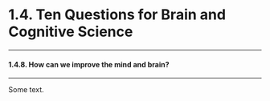 # 1.4. Ten Questions for Brain and Cognitive Science

---
#### 1.4.8. How can we improve the mind and brain?

---
Some text.